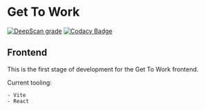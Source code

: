 # Get To Work

[![DeepScan grade](https://deepscan.io/api/teams/14424/projects/23596/branches/718895/badge/grade.svg)](https://deepscan.io/dashboard#view=project&tid=14424&pid=23596&bid=718895)
[![Codacy Badge](https://app.codacy.com/project/badge/Grade/46f33abd057f4c759d0a8d7628dfd124)](https://www.codacy.com/gh/roundhousedesigns/gtw-frontend/dashboard?utm_source=github.com&amp;utm_medium=referral&amp;utm_content=roundhousedesigns/gtw-frontend&amp;utm_campaign=Badge_Grade)

## Frontend

This is the first stage of development for the Get To Work frontend.

Current tooling:

	- Vite
	- React
